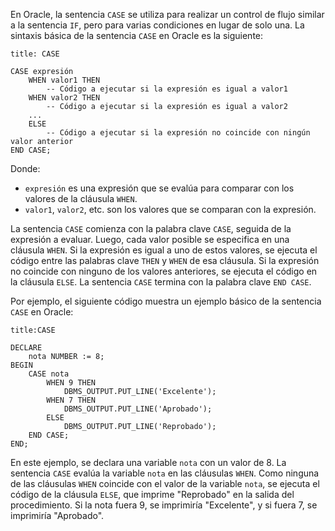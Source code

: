 En Oracle, la sentencia `CASE` se utiliza para realizar un control de flujo similar a la sentencia `IF`, pero para varias condiciones en lugar de solo una. La sintaxis básica de la sentencia `CASE` en Oracle es la siguiente:

```ad-important
title: CASE
```
```
CASE expresión
    WHEN valor1 THEN
        -- Código a ejecutar si la expresión es igual a valor1
    WHEN valor2 THEN
        -- Código a ejecutar si la expresión es igual a valor2
    ...
    ELSE
        -- Código a ejecutar si la expresión no coincide con ningún valor anterior
END CASE;
```

Donde:

-   `expresión` es una expresión que se evalúa para comparar con los valores de la cláusula `WHEN`.
-   `valor1`, `valor2`, etc. son los valores que se comparan con la expresión.

La sentencia `CASE` comienza con la palabra clave `CASE`, seguida de la expresión a evaluar. Luego, cada valor posible se especifica en una cláusula `WHEN`. Si la expresión es igual a uno de estos valores, se ejecuta el código entre las palabras clave `THEN` y `WHEN` de esa cláusula. Si la expresión no coincide con ninguno de los valores anteriores, se ejecuta el código en la cláusula `ELSE`. La sentencia `CASE` termina con la palabra clave `END CASE`.

Por ejemplo, el siguiente código muestra un ejemplo básico de la sentencia `CASE` en Oracle:

```ad-important
title:CASE
```
```
DECLARE
    nota NUMBER := 8;
BEGIN
    CASE nota
        WHEN 9 THEN
            DBMS_OUTPUT.PUT_LINE('Excelente');
        WHEN 7 THEN
            DBMS_OUTPUT.PUT_LINE('Aprobado');
        ELSE
            DBMS_OUTPUT.PUT_LINE('Reprobado');
    END CASE;
END;
```

En este ejemplo, se declara una variable `nota` con un valor de 8. La sentencia `CASE` evalúa la variable `nota` en las cláusulas `WHEN`. Como ninguna de las cláusulas `WHEN` coincide con el valor de la variable `nota`, se ejecuta el código de la cláusula `ELSE`, que imprime "Reprobado" en la salida del procedimiento. Si la nota fuera 9, se imprimiría "Excelente", y si fuera 7, se imprimiría "Aprobado".